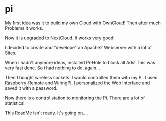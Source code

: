# pi
My first idea was it to build my own Cloud with OwnCloud!
Then after much Problems it works.

Now it is upgraded to NextCloud. It works very good!

I decided to create and "develope" an Apache2 Webserver with a lot of Sites.

When i hadn't anymore ideas, installed Pi-Hole to block all Ads!
This was very fast done.
So i had nothing to do, again...

Then I bought wireless sockets. I would controlled them with my Pi.
I used Raspberry-Remote and WiringPi.
I personalized the Web Interface and saved it with a password.

Now there is a control station to monitoring the Pi.
There are a lot of statistics!


This ReadMe isn't ready.
It's going on....
